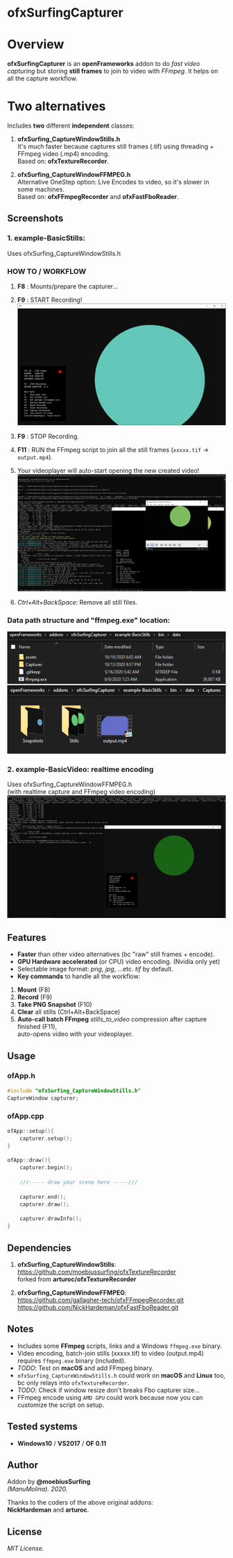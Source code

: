ofxSurfingCapturer
====================

# Overview
**ofxSurfingCapturer** is an **openFrameworks** addon to do *fast video capturing* but storing **still frames** to join to video with *FFmpeg*. It helps on all the capture workflow. 

# Two alternatives
Includes **two** different **independent** classes:  

1. **ofxSurfing_CaptureWindowStills.h**  
It's much faster because captures still frames (.tif) using threading + FFmpeg video (.mp4) encoding.  
Based on: **ofxTextureRecorder**.  

2. **ofxSurfing_CaptureWindowFFMPEG.h**  
Alternative OneStep option: Live Encodes to video, so it's slower in some machines.  
Based on: **ofxFFmpegRecorder** and **ofxFastFboReader**.

## Screenshots

### 1. example-BasicStills:
Uses ofxSurfing_CaptureWindowStills.h  

### HOW TO / WORKFLOW 
1. **F8** : Mounts/prepare the capturer...  

2. **F9** : START Recording!
![image](/readme_images/Capture2.PNG?raw=true "image")  

3. **F9** : STOP Recording.  

4. **F11** : RUN the FFmpeg script to join all the still frames (`xxxxx.tif` -> `output.mp4`).  

5. Your videoplayer will auto-start opening the new created video!  
![image](/readme_images/Capture3.PNG?raw=true "image")

6. *Ctrl+Alt+BackSpace*: Remove all still files.  

### Data path structure and "ffmpeg.exe" location:
![image](/readme_images/Capture5.PNG?raw=true "image")
![image](/readme_images/Capture6.PNG?raw=true "image")

### 2. example-BasicVideo: realtime encoding
Uses ofxSurfing_CaptureWindowFFMPEG.h  
(with realtime capture and FFmpeg video encoding)  
![image](/readme_images/Capture4.PNG?raw=true "image")

## Features
- **Faster** than other video alternatives (bc "raw" still frames + encode).
- **GPU Hardware accelerated** (or CPU) video encoding. (Nvidia only yet) 
- Selectable image format: *png*, *jpg*, ...etc. *tif* by default.  
- **Key commands** to handle all the workflow:  
1. **Mount** (F8)  
2. **Record** (F9)  
3. **Take PNG Snapshot** (F10)  
4. **Clear** all stills (Ctrl+Alt+BackSpace)
5. **Auto-call batch FFmpeg** *stills_to_video* compression after capture finished (F11),  
auto-opens video with your videoplayer.

## Usage
 
### ofApp.h
```.cpp
#include "ofxSurfing_CaptureWindowStills.h"
CaptureWindow capturer;
```

### ofApp.cpp
```.cpp
ofApp::setup(){
	capturer.setup();
}

ofApp::draw(){
	capturer.begin();

	///----- draw your scene here -----///

	capturer.end();
	capturer.draw();

	capturer.drawInfo();
}
```

## Dependencies
1. **ofxSurfing_CaptureWindowStills**:  
https://github.com/moebiussurfing/ofxTextureRecorder  
forked from **arturoc/ofxTextureRecorder**

2. **ofxSurfing_CaptureWindowFFMPEG**:  
https://github.com/gallagher-tech/ofxFFmpegRecorder.git  
https://github.com/NickHardeman/ofxFastFboReader.git  

## Notes
- Includes some **FFmpeg** scripts, links and a Windows `ffmpeg.exe` binary.
- Video encoding, batch-join stills (xxxxx.tif) to video (output.mp4) requires `ffmpeg.exe` binary (included).
- *TODO*: Test on **macOS** and add FFmpeg binary. 
- `ofxSurfing_CaptureWindowStills.h` could work on **macOS** and **Linux** too, bc only relays into `ofxTextureRecorder`.
- *TODO*: Check if window resize don't breaks Fbo capturer size...
- FFmpeg encode using `AMD GPU` could work because now you can customize the script on setup.

## Tested systems
- **Windows10** / **VS2017** / **OF 0.11**

## Author
Addon by **@moebiusSurfing**  
*(ManuMolina). 2020.*  

Thanks to the coders of the above original addons:  
**NickHardeman** and **arturoc**.  

## License
*MIT License.*